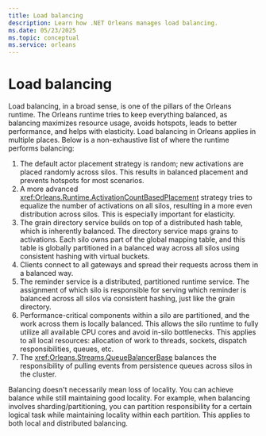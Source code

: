 ```yaml
---
title: Load balancing
description: Learn how .NET Orleans manages load balancing.
ms.date: 05/23/2025
ms.topic: conceptual
ms.service: orleans
---
```


# Load balancing

Load balancing, in a broad sense, is one of the pillars of the Orleans runtime. The Orleans runtime tries to keep everything balanced, as balancing maximizes resource usage, avoids hotspots, leads to better performance, and helps with elasticity. Load balancing in Orleans applies in multiple places. Below is a non-exhaustive list of where the runtime performs balancing:

1.  The default actor placement strategy is random; new activations are placed randomly across silos. This results in balanced placement and prevents hotspots for most scenarios.
2.  A more advanced <xref:Orleans.Runtime.ActivationCountBasedPlacement> strategy tries to equalize the number of activations on all silos, resulting in a more even distribution across silos. This is especially important for elasticity.
3.  The grain directory service builds on top of a distributed hash table, which is inherently balanced. The directory service maps grains to activations. Each silo owns part of the global mapping table, and this table is globally partitioned in a balanced way across all silos using consistent hashing with virtual buckets.
4.  Clients connect to all gateways and spread their requests across them in a balanced way.
5.  The reminder service is a distributed, partitioned runtime service. The assignment of which silo is responsible for serving which reminder is balanced across all silos via consistent hashing, just like the grain directory.
6.  Performance-critical components within a silo are partitioned, and the work across them is locally balanced. This allows the silo runtime to fully utilize all available CPU cores and avoid in-silo bottlenecks. This applies to all local resources: allocation of work to threads, sockets, dispatch responsibilities, queues, etc.
7.  The <xref:Orleans.Streams.QueueBalancerBase> balances the responsibility of pulling events from persistence queues across silos in the cluster.

Balancing doesn't necessarily mean loss of locality. You can achieve balance while still maintaining good locality. For example, when balancing involves sharding/partitioning, you can partition responsibility for a certain logical task while maintaining locality within each partition. This applies to both local and distributed balancing.
